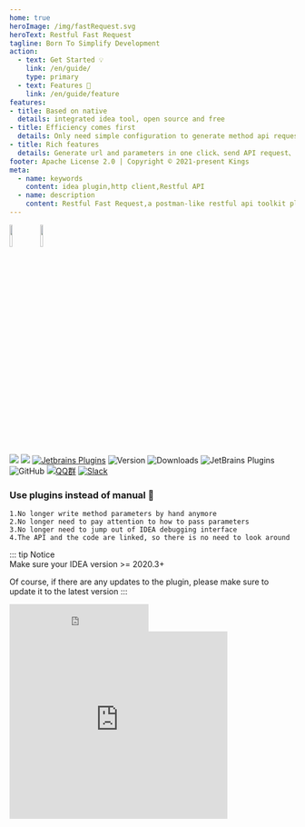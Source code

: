 ```yaml
---
home: true
heroImage: /img/fastRequest.svg
heroText: Restful Fast Request
tagline: Born To Simplify Development
action:
  - text: Get Started 💡
    link: /en/guide/
    type: primary
  - text: Features 🚀
    link: /en/guide/feature
features:
- title: Based on native
  details: integrated idea tool, open source and free
- title: Efficiency comes first
  details: Only need simple configuration to generate method api request, thus saving a lot of time
- title: Rich features
  details: Generate url and parameters in one click、send API request、download file、Store history request、Custom parameter parse、API to curl...
footer: Apache License 2.0 | Copyright © 2021-present Kings 
meta:
  - name: keywords
    content: idea plugin,http client,Restful API
  - name: description
    content: Restful Fast Request,a postman-like restful api toolkit plugin based on IDEA,Can help you quickly generate url and params according to existing methods,An API debugging tool + API management tool.Support springmvc、springboot、java-rs
---
```


<a href="https://www.jetbrains.com"><img src="https://resources.jetbrains.com/storage/products/company/brand/logos/jb_beam.svg" width = "10%" /></a>
<a href="https://www.jetbrains.com/idea"><img src="https://resources.jetbrains.com/storage/products/company/brand/logos/IntelliJ_IDEA_icon.svg" width = "10%" /></a>

[![](https://badgen.net/badge/Github/fast-request/21D789?icon=github)](https://github.com/kings1990/fast-request)
[![](https://img.shields.io/static/v1?label=Gitee&message=fast-request&color=FF318C&logo=gitee)](https://gitee.com/kings/fast-request)
[![Jetbrains Plugins][plugin-img]][plugin]
![Version](https://img.shields.io/jetbrains/plugin/v/16988?logo=IntelliJ%20IDEA)
![Downloads](https://img.shields.io/jetbrains/plugin/d/16988?color=FE2857)
![JetBrains Plugins](https://img.shields.io/jetbrains/plugin/r/rating/16988)
![GitHub](https://img.shields.io/github/license/kings1990/fast-request?color=087CFA)
[![QQ群](https://img.shields.io/badge/chat-QQ群:754131222-46BC99.svg?logo=Tencent%20QQ)](https://qm.qq.com/cgi-bin/qm/qr?k=1OEJ5QST4zoEUv0x0OvOmC3TUfAIZXAO)
[![Slack](https://img.shields.io/badge/Slack-%23Fast--Request-DD1265?logo=Slack)](https://fastrequest.slack.com)


### Use plugins instead of manual :100:
```
1.No longer write method parameters by hand anymore
2.No longer need to pay attention to how to pass parameters
3.No longer need to jump out of IDEA debugging interface
4.The API and the code are linked, so there is no need to look around
```

::: tip Notice  
Make sure your IDEA version >= 2020.3+  

Of course, if there are any updates to the plugin, please make sure to update it to the latest version
:::

<iframe frameborder="none" width="245px" height="48px" src="https://plugins.jetbrains.com/embeddable/install/16988"></iframe>
<br/>
<iframe frameborder="none" width="384px" height="330px" src="https://plugins.jetbrains.com/embeddable/card/16988"></iframe>

[plugin]: https://plugins.jetbrains.com/plugin/16988
[plugin-img]: https://img.shields.io/badge/plugin-FastRequest-x.svg?logo=IntelliJ%20IDEA